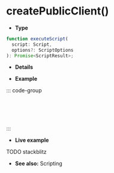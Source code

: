 # createPublicClient()

- **Type**

```ts
function executeScript(
  script: Script,
  options?: ScriptOptions
): Promise<ScriptResult>;
```

- **Details**

- **Example**

::: code-group

```ts [example.ts]

```

```solidity [TransferAllScript.s.sol]

```

```ts [walletClient.ts]

```

```ts [publicClient.ts]

```

```ts [vite.config.ts]

```

:::

- **Live example**

TODO stackblitz

- **See also:** Scripting
